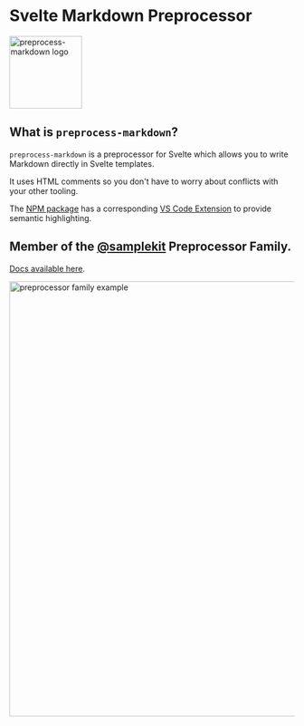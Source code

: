 # Svelte Markdown Preprocessor

<img alt="preprocess-markdown logo" src="https://raw.githubusercontent.com/timothycohen/samplekit/main/packages/preprocess-markdown-vscode/static/sk-md.png" width="128" />

## What is `preprocess-markdown`?

`preprocess-markdown` is a preprocessor for Svelte which allows you to write Markdown directly in Svelte templates.

It uses HTML comments so you don't have to worry about conflicts with your other tooling.

The [NPM package](https://www.npmjs.com/package/@samplekit/preprocess-markdown) has a corresponding [VS Code Extension](https://marketplace.visualstudio.com/items?itemName=samplekit.svelte-pp-markdown) to provide semantic highlighting.

## Member of the [@samplekit](https://github.com/timothycohen/samplekit) Preprocessor Family.

[Docs available here](https://preprocessors.samplekit.dev/docs/markdown/).

<img alt="preprocessor family example" src="https://raw.githubusercontent.com/timothycohen/samplekit/main/sites/preprocessor-docs/static/overview-photo-1420w.webp" width="768" />
